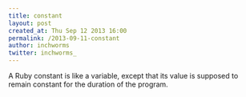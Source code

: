 ```yaml
---
title: constant
layout: post
created_at: Thu Sep 12 2013 16:00
permalink: /2013-09-11-constant
author: inchworms
twitter: inchworms_
---
```


A Ruby constant is like a variable, except that its value is supposed to remain constant for the duration of the program.
